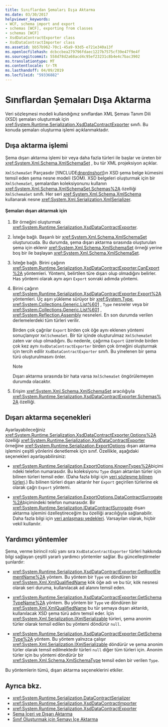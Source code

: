 ```yaml
---
title: Sınıflardan Şemaları Dışa Aktarma
ms.date: 03/30/2017
helpviewer_keywords:
- WCF, schema import and export
- schemas [WCF], exporting from classes
- schemas [WCF]
- XsdDataContractExporter class
- XsdDataContractImporter class
ms.assetid: bb57b962-70c1-45a9-93d5-e721e340a13f
ms.openlocfilehash: dcbccbea279796fdaec1227b7575cf39e47f9e4f
ms.sourcegitcommit: 558d78d2a68acd4c95ef23231c8b4e4c7bac3902
ms.translationtype: MT
ms.contentlocale: tr-TR
ms.lasthandoff: 04/09/2019
ms.locfileid: "59336882"
---
```

# <a name="exporting-schemas-from-classes"></a>Sınıflardan Şemaları Dışa Aktarma
Veri sözleşmesi modeli kullandığınız sınıflardan XML Şeması Tanım Dili (XSD) şemaları oluşturmak için <xref:System.Runtime.Serialization.XsdDataContractExporter> sınıfı. Bu konuda şemaları oluşturma işlemi açıklanmaktadır.  
  
## <a name="the-export-process"></a>Dışa aktarma işlemi  
 Şema dışarı aktarma işlemi bir veya daha fazla türleri ile başlar ve üreten bir <xref:System.Xml.Schema.XmlSchemaSet> , bu tür XML projeksiyon açıklar.  
  
 `XmlSchemaSet` Parçasıdır [!INCLUDE[dnprdnshort](../../../../includes/dnprdnshort-md.md)]ın XSD şema belge kümesini temsil eden şema nesne modeli (SOM). XSD belgeleri oluşturmak için bir `XmlSchemaSet`, şemalardan koleksiyonunu kullanın <xref:System.Xml.Schema.XmlSchemaSet.Schemas%2A> özelliği `XmlSchemaSet` sınıfı. Her seri <xref:System.Xml.Schema.XmlSchema> kullanarak nesne <xref:System.Xml.Serialization.XmlSerializer>.  
  
#### <a name="to-export-schemas"></a>Şemaları dışarı aktarmak için  
  
1. Bir örneğini oluşturmak <xref:System.Runtime.Serialization.XsdDataContractExporter>.  
  
2. İsteğe bağlı. Başarılı bir <xref:System.Xml.Schema.XmlSchemaSet> oluşturucuda. Bu durumda, şema dışarı aktarma sırasında oluşturulan şema için eklenir <xref:System.Xml.Schema.XmlSchemaSet> örneği yerine boş bir ile başlayan <xref:System.Xml.Schema.XmlSchemaSet>.  
  
3. İsteğe bağlı. Birini çağırın <xref:System.Runtime.Serialization.XsdDataContractExporter.CanExport%2A> yöntemleri. Yöntemi, belirtilen türe dışarı olup olmadığını belirler. Has yöntemi olarak aynı aşırı `Export` sonraki adımda yöntemi.  
  
4. Birini çağırın <xref:System.Runtime.Serialization.XsdDataContractExporter.Export%2A> yöntemleri. Üç aşırı yükleme sürüyor bir <xref:System.Type>, <xref:System.Collections.Generic.List%601> , `Type` nesneler veya bir <xref:System.Collections.Generic.List%601> , <xref:System.Reflection.Assembly> nesneleri. En son durumda verilen derlemelerdeki tüm türleri verilir.  
  
     Birden çok çağrılar `Export` birden çok öğe aynı eklenen yöntemi sonuçlanıyor `XmlSchemaSet`. Bir tür içinde oluşturulmaz `XmlSchemaSet` zaten var olup olmadığını. Bu nedenle, çağırma `Export` üzerinde birden çok kez aynı `XsdDataContractExporter` birden çok örneğini oluşturmak için tercih edilir `XsdDataContractExporter` sınıfı. Bu yinelenen bir şema türü oluşturulmasını önler.  
  
    > [!NOTE]
    >  Dışarı aktarma sırasında bir hata varsa `XmlSchemaSet` öngörülemeyen durumda olacaktır.  
  
5. Erişim <xref:System.Xml.Schema.XmlSchemaSet> aracılığıyla <xref:System.Runtime.Serialization.XsdDataContractExporter.Schemas%2A> özelliği.  
  
## <a name="export-options"></a>Dışarı aktarma seçenekleri  
 Ayarlayabileceğiniz <xref:System.Runtime.Serialization.XsdDataContractExporter.Options%2A> özelliği <xref:System.Runtime.Serialization.XsdDataContractExporter> örneğine <xref:System.Runtime.Serialization.ExportOptions> dışarı aktarma işlemini çeşitli yönlerini denetlemek için sınıf. Özellikle, aşağıdaki seçenekleri ayarlayabilirsiniz:  
  
-   <xref:System.Runtime.Serialization.ExportOptions.KnownTypes%2A>biçimindeki telefon numarasıdır. Bu koleksiyonu `Type` dışarı aktarılan türler için bilinen türleri temsil eder. (Daha fazla bilgi için [veri sözleşme bilinen türleri](../../../../docs/framework/wcf/feature-details/data-contract-known-types.md).) Bu bilinen türleri dışarı aktarılır her `Export` geçirilen türlerine ek olarak çağrı `Export` yöntemi.  
  
-   <xref:System.Runtime.Serialization.ExportOptions.DataContractSurrogate%2A>biçimindeki telefon numarasıdır. Bir <xref:System.Runtime.Serialization.IDataContractSurrogate> dışarı aktarma işlemini özelleştireceğim bu özelliği aracılığıyla sağlanabilir. Daha fazla bilgi için [veri anlaşması yedekleri](../../../../docs/framework/wcf/extending/data-contract-surrogates.md). Varsayılan olarak, hiçbir vekil kullanılır.  
  
## <a name="helper-methods"></a>Yardımcı yöntemler  
 Şema, verme birincil rolü yanı sıra `XsdDataContractExporter` türleri hakkında bilgi sağlayan çeşitli yararlı yardımcı yöntemler sağlar. Bu güncelleştirmeler şunlardır:  
  
-   <xref:System.Runtime.Serialization.XsdDataContractExporter.GetRootElementName%2A> yöntem. Bu yöntem bir `Type` ve döndüren bir <xref:System.Xml.XmlQualifiedName> kök öğe adı ve bu tür, kök nesnesi olarak seri duruma, kullanılacak ad alanını temsil eden.  
  
-   <xref:System.Runtime.Serialization.XsdDataContractExporter.GetSchemaTypeName%2A> yöntem. Bu yöntem bir `Type` ve döndüren bir <xref:System.Xml.XmlQualifiedName> bu tür şemaya dışarı aktarıldı, kullanılacak XSD şema türü adını temsil eder. İçin <xref:System.Xml.Serialization.IXmlSerializable> türleri, şema anonim türler olarak temsil edilen bu yöntemi döndürür `null`.  
  
-   <xref:System.Runtime.Serialization.XsdDataContractExporter.GetSchemaType%2A> yöntem. Bu yöntem yalnızca çalışır <xref:System.Xml.Serialization.IXmlSerializable> döndürür ve şema anonim türler olarak temsil edilmektedir türleri `null` diğer tüm türleri için. Anonim türler için bu yöntemi döndürür bir <xref:System.Xml.Schema.XmlSchemaType> temsil eden bir verilen `Type`.  
  
 Bu yöntemlerin tümü, dışarı aktarma seçeneklerini etkiler.  
  
## <a name="see-also"></a>Ayrıca bkz.

- <xref:System.Runtime.Serialization.DataContractSerializer>
- <xref:System.Runtime.Serialization.XsdDataContractImporter>
- <xref:System.Runtime.Serialization.XsdDataContractExporter>
- [Şema İçeri ve Dışarı Aktarma](../../../../docs/framework/wcf/feature-details/schema-import-and-export.md)
- [Sınıf Oluşturmak için Şemayı İçe Aktarma](../../../../docs/framework/wcf/feature-details/importing-schema-to-generate-classes.md)
